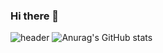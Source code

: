 ### Hi there 👋
![header](https://capsule-render.vercel.app/api?type=waving&color=auto&text=Minjoon's%Github!&fontSize=90)
![Anurag's GitHub stats](https://github-readme-stats.vercel.app/api?username=MinjoonHK&show_icons=true&theme=radical)
